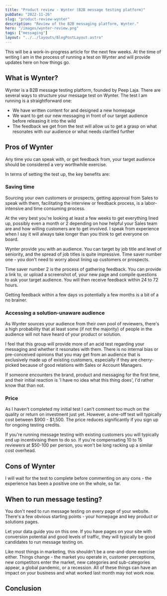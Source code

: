 ```yaml
---
title: "Product review - Wynter (B2B message testing platform)"
pubDate: "2022-11-26"
slug: "product-review-wynter"
description: "Review of the B2B messaging platform, Wynter."
hero: "/images/wynter-review.png"
tags: ["messaging"]
layout: "../../layouts/BlogPostLayout.astro"
---
```


This will be a work-in-progress article for the next few weeks. At the time of writing I am in the process of running a test on Wynter and will provide updates here on how things go.

## What is Wynter?
Wynter is a B2B message testing platform, founded by Peep Laja. There are several ways to structure your message test on Wynter. The test I am running is a straightforward one:
- We have written content for and designed a new homepage
- We want to get our new messaging in front of our target audience before releasing it into the wild
- The feedback we get from the test will allow us to get a grasp on what resonates with our audience or what needs clarified further

## Pros of Wynter
Any time you can speak with, or get feedback from, your target audience should be considered a very worthwhile exercise.

In terms of setting the test up, the key benefits are:

### Saving time
Sourcing your own customers or prospects, getting approval from Sales to speak with them, facilitating the interview or feedback process, is a labor-intensive and time consuming process.

At the very best you're looking at least a few weeks to get everything lined up, possibly even a month or 2 depending on how helpful your Sales team are and how willing customers are to get involved. I speak from experience when I say it will always take longer than you think to get everyone on board.

Wynter provide you with an audience. You can target by job title and level of seniority, and the spread of job titles is quite impressive. Time saver number one - you don't need to worry about lining up customers or prospects.

Time saver number 2 is the process of gathering feedback. You can provide a link to, or upload a screenshot of, your new page and compile questions to ask your target audience. You will then receive feedback within 24 to 72 hours.

Getting feedback within a few days vs potentially a few months is a bit of a no brainer.

### Accessing a solution-unaware audience
As Wynter sources your audience from their own pool of reviewers, there's a high probability that at least some (if not the majority) of people in the audience will not have heard of your product or solution.

I feel that this group will provide more of an acid test regarding your messaging and whether it resonates with them. There is no internal bias or pre-conceived opinions that you may get from an audience that is exclusively made up of existing customers, especially if  they are cherry-picked because of good relations with Sales or Account Managers.

If someone encounters the brand, product and messaging for the first time, and their initial reaction is 'I have no idea what this thing does', I'd rather know that than not.

### Price
As I haven't completed my initial test I can't comment too much on the quality or return on investment just yet. However, a one-off test will typically cost between $900 - $1,500. The price reduces significantly if you sign up for ongoing testing credits.

If you're running message testing with existing customers you will typically end up incentivising them to do so. If you're compensating 10 to 15 reviewers at $50-100 per person, you won't be long racking up a similar cost overhead.

## Cons of Wynter
I will wait for the test to complete before commenting on any cons - the experience has been a positive one on the whole, so far.

## When to run message testing?
You don't need to run message testing on every page of your website. There's a few obvious starting points - your homepage and key product or solutions pages. 

Let your data guide you on this one. If you have pages on your site with conversion potential and good levels of traffic, they will typically be good candidates to run message testing on.

Like most things in marketing, this shouldn't be a one-and-done exercise either. Things change - the market you operate in, customer perceptions, new competitors enter the market, new categories and sub-categories appear, a global pandemic, or a recession. All of these things can have an impact on your business and what worked last month may not work now. 

## Conclusion